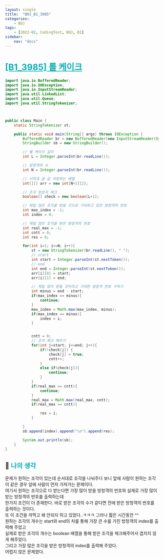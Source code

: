 ```yaml
---
layout: single
title:  "BOJ_B1_3985"
categories: 
    - BOJ
tags: 
    - [2022-02, CodingTest, BOJ, B1]
sidebar:
    nav: "docs"
---
```


# <b><a style="color:#00adb5" href="https://www.acmicpc.net/problem/3985" target=_blank>[B1_3985] 롤 케이크</a></b>

```java
import java.io.BufferedReader;
import java.io.IOException;
import java.io.InputStreamReader;
import java.util.LinkedList;
import java.util.Queue;
import java.util.StringTokenizer;



public class Main {
    static StringTokenizer st;

    public static void main(String[] args) throws IOException {
        BufferedReader br = new BufferedReader(new InputStreamReader(System.in));
        StringBuilder sb = new StringBuilder();

        // 롤 케이크 길이
        int L = Integer.parseInt(br.readLine());

        // 방청객의 수
        int N = Integer.parseInt(br.readLine());

        // 시작과 끝 값 저장하는 배열
        int[][] arr = new int[N+1][2];

        // 조각 받은지 체크
        boolean[] check = new boolean[L+1];

        // 제일 많은 조각을 받을 것으로 기대하고 있던 방청객의 번호
        int max_index = -1;
        int index = 0;

        // 제일 많은 조각을 받은 방청객의 번호
        int real_max = -1;
        int cntt = 0;
        int res = 0;

        for(int i=1; i<=N; i++){
            st = new StringTokenizer(br.readLine(), " ");
            // start
            int start = Integer.parseInt(st.nextToken());
            // end
            int end = Integer.parseInt(st.nextToken());
            arr[i][0] = start;
            arr[i][1] = end;

            // 제일 많이 받을 것이라고 기대한 방청객 번호 구하기
            int minus = end - start;
            if(max_index == minus){
                continue;
            }
            max_index = Math.max(max_index, minus);
            if(max_index == minus){
                index = i;
            }


            cntt = 0;
            // 조각 체크 해주기
            for(int j=start; j<=end; j++){
                if(!check[j]) {
                    check[j] = true;
                    cntt++;
                }
                else if(check[j]){
                    continue;
                }
            }
            if(real_max == cntt){
                continue;
            }
            real_max = Math.max(real_max, cntt);
            if(real_max == cntt){

                res = i;
            }

        }
        sb.append(index).append("\n").append(res);

        System.out.println(sb);
    }
}
```


## 🤔 <b><a style="color:#00adb5">나의 생각</a></b>
문제가 원하는 조각이 있는데 순서대로 조각을 나눠주다 보니 앞에 사람이 원하는 조각이 같은 경우 앞에 사람이 먼저 가져가는 문제이다.<br>
여기서 원하는 조각으로 다 받는다면 가장 많이 받을 방청객의 번호와 실제로 가장 많이 받는 방청객의 번호를 출력하는데 <br>
한가지 조건이 더 존재한다. 바로 받은 조각의 수가 같다면 전에 받은 방청객의 번호를 출력하는 것이다.<br>
또 이 조건을 까먹고 왜 안되지 하고 있었다..ㅋㅋㅋ 그러나 짧은 시간동안 ^^<br>
원하는 조각의 개수는 start와 end의 차를 통해 가장 큰 수를 가진 방청객의 index를 출력해 주었고 <br>
실제로 받은 조각의 개수는 boolean 배열을 통해 받은 조각을 체크해주어서 겹치지 않게 해주었다.<br>
그리고 가장 많은 조각을 받은 방청객의 index를 출력해 주었다.<br>
어렵지 않은 문제였다. 